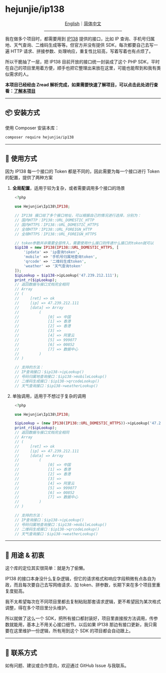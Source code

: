 # hejunjie/ip138

<div align="center">
  <a href="./README.md">English</a>｜<a href="./README.zh-CN.md">简体中文</a>
  <hr width="50%"/>
</div>

我在做多个项目时，都需要用到 [IP138](https://user.ip138.com/) 提供的接口，比如 IP 查询、手机号归属地、天气查询、二维码生成等等。但官方并没有提供 SDK，每次都要自己去写一遍 HTTP 请求、拼接参数、处理响应，重复性比较高，写着写着也有点烦了。

所以干脆抽了一层，把 IP138 目前开放的接口统一封装成了这个 PHP SDK，平时在自己的项目里用着方便，顺手也把它整理出来放在这里，可能也能帮到和我有类似需求的人。

**本项目已经经由 Zread 解析完成，如果需要快速了解项目，可以点击此处进行查看：[了解本项目](https://zread.ai/zxc7563598/php-ip138)**

---

## 📦 安装方式

使用 Composer 安装本库：

```bash
composer require hejunjie/ip138
```

---

## 🚀 使用方式

因为 IP138 每一个接口的 Token 都是不同的，因此需要为每一个接口进行 Token 的配置，提供了两种方案

1. **全局配置**，适用于较为复杂，或者需要调用多个接口的场景

   ```php
    <?php

    use Hejunjie\Ip138\IP138;

    // IP138 接口给了多个接口地址，可以根据自己的情况进行选择，分别为：
    // 国内HTTP：IP138::URL_DOMESTIC_HTTP
    // 国内HTTPS：IP138::URL_DOMESTIC_HTTPS
    // 全球HTTP：IP138::URL_FOREIGN_HTTP
    // 全球HTTPS：IP138::URL_FOREIGN_HTTPS

    // token参数并非需要全部传入，需要使用什么接口则传递什么接口的token就可以
    $ip138 = new IP138(IP138::URL_DOMESTIC_HTTPS, [
        'ipdata' => 'ip查询token',
        'mobile' => '手机号归属地查询token',
        'qrcode' => '二维码生成token',
        'weather' => '天气查询token'
    ]);
    $ipLookup = $ip138->ipLookup('47.239.212.111');
    print_r($ipLookup);
    // 返回数据与接口文档完全相同
    // Array
    // (
    //     [ret] => ok
    //     [ip] => 47.239.212.111
    //     [data] => Array
    //         (
    //             [0] => 中国
    //             [1] => 香港
    //             [2] => 香港
    //             [3] =>
    //             [4] => 阿里云
    //             [5] => 999077
    //             [6] => 00852
    //             [7] => 数据中心
    //         )
    // )

    // 支持的方法：
    // IP查询接口：$ip138->ipLookup()
    // 号码归属地查询接口：$ip138->mobileLookup()
    // 二维码生成接口：$ip138->qrcodeLookup()
    // 天气查询接口：$ip138->weatherLookup()
   ```

2. 单独调用，适用于不想过于复杂的调用

   ```php
    <?php

    use Hejunjie\Ip138\IP138;

    $ipLookup = (new IP138(IP138::URL_DOMESTIC_HTTPS))->ipLookup('47.239.212.111','jsonp','','ip查询token');
    print_r($ipLookup);
    // 返回数据与接口文档完全相同
    // Array
    // (
    //     [ret] => ok
    //     [ip] => 47.239.212.111
    //     [data] => Array
    //         (
    //             [0] => 中国
    //             [1] => 香港
    //             [2] => 香港
    //             [3] =>
    //             [4] => 阿里云
    //             [5] => 999077
    //             [6] => 00852
    //             [7] => 数据中心
    //         )
    // )

    // 支持的方法：
    // IP查询接口：$ip138->ipLookup()
    // 号码归属地查询接口：$ip138->mobileLookup()
    // 二维码生成接口：$ip138->qrcodeLookup()
    // 天气查询接口：$ip138->weatherLookup()
   ```

---

## 🧠 用途 & 初衷

这个库的定位其实很简单：就是为了偷懒。

IP138 的接口本身没什么复杂逻辑，但它的请求格式和响应字段稍微有点各自为政，而且每次要自己去写网络请求、加 token、拼参数，长期下来在多个项目里重复度挺高。

我不太希望每次在不同项目里都去复制粘贴那套请求逻辑，更不希望因为某次格式调整，得在多个项目里分头维护。

所以就做了这么一个 SDK，把所有接口都封装好，项目里直接按方法调用，传参数就能用，基本上不用关心接口细节。以后如果 IP138 那边有接口更新，我只需要在这里维护一份逻辑，所有用到这个 SDK 的项目都会自动跟上。

---

## 📮 联系方式

如有问题、建议或合作意向，欢迎通过 GitHub Issue 与我联系。

